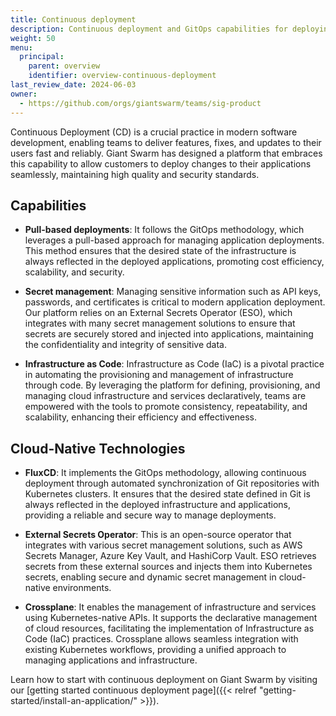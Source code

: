 ```yaml
---
title: Continuous deployment
description: Continuous deployment and GitOps capabilities for deploying and upgrading your applications and clusters efficiently.
weight: 50
menu:
  principal:
    parent: overview
    identifier: overview-continuous-deployment
last_review_date: 2024-06-03
owner:
  - https://github.com/orgs/giantswarm/teams/sig-product
---
```


Continuous Deployment (CD) is a crucial practice in modern software development, enabling teams to deliver features, fixes, and updates to their users fast and reliably. Giant Swarm has designed a platform that embraces this capability to allow customers to deploy changes to their applications seamlessly, maintaining high quality and security standards.

## Capabilities

- **Pull-based deployments**: It follows the GitOps methodology, which leverages a pull-based approach for managing application deployments. This method ensures that the desired state of the infrastructure is always reflected in the deployed applications, promoting cost efficiency, scalability, and security.

- **Secret management**: Managing sensitive information such as API keys, passwords, and certificates is critical to modern application deployment. Our platform relies on an External Secrets Operator (ESO), which integrates with many secret management solutions to ensure that secrets are securely stored and injected into applications, maintaining the confidentiality and integrity of sensitive data.

- **Infrastructure as Code**: Infrastructure as Code (IaC) is a pivotal practice in automating the provisioning and management of infrastructure through code. By leveraging the platform for defining, provisioning, and managing cloud infrastructure and services declaratively, teams are empowered with the tools to promote consistency, repeatability, and scalability, enhancing their efficiency and effectiveness.

## Cloud-Native Technologies

- **FluxCD**: It implements the GitOps methodology, allowing continuous deployment through automated synchronization of Git repositories with Kubernetes clusters. It ensures that the desired state defined in Git is always reflected in the deployed infrastructure and applications, providing a reliable and secure way to manage deployments.

- **External Secrets Operator**: This is an open-source operator that integrates with various secret management solutions, such as AWS Secrets Manager, Azure Key Vault, and HashiCorp Vault. ESO retrieves secrets from these external sources and injects them into Kubernetes secrets, enabling secure and dynamic secret management in cloud-native environments.

- **Crossplane**: It enables the management of infrastructure and services using Kubernetes-native APIs. It supports the declarative management of cloud resources, facilitating the implementation of Infrastructure as Code (IaC) practices. Crossplane allows seamless integration with existing Kubernetes workflows, providing a unified approach to managing applications and infrastructure.

Learn how to start with continuous deployment on Giant Swarm by visiting our [getting started continuous deployment page]({{< relref "getting-started/install-an-application/" >}}).
